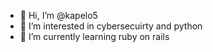 - 👋 Hi, I’m @kapelo5
- 👀 I’m interested in cybersecuirty and python
- 🌱 I’m currently learning ruby on rails

<!---
kapelo5/kapelo5 is a ✨ special ✨ repository because its `README.md` (this file) appears on your GitHub profile.
You can click the Preview link to take a look at your changes.
--->
